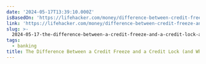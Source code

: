```yaml
---
date: '2024-05-17T13:39:10.000Z'
isBasedOn: 'https://lifehacker.com/money/difference-between-credit-freeze-and-credit-lock'
link: 'https://lifehacker.com/money/difference-between-credit-freeze-and-credit-lock'
slug: >-
  2024-05-17-the-difference-between-a-credit-freeze-and-a-credit-lock-and-when-to-use-e
tags:
  - banking
title: The Difference Between a Credit Freeze and a Credit Lock (and When to Use E
---
```

 
